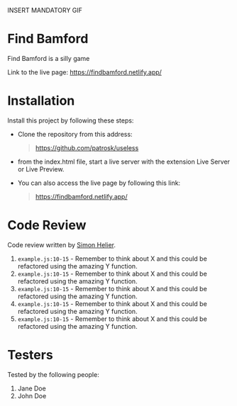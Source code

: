 INSERT MANDATORY GIF

# Find Bamford

Find Bamford is a silly game

Link to the live page: https://findbamford.netlify.app/

# Installation

Install this project by following these steps:

- Clone the repository from this address:

  > https://github.com/patrosk/useless

- from the index.html file, start a live server with the extension Live Server or Live Preview.

- You can also access the live page by following this link:
  > https://findbamford.netlify.app/

# Code Review

Code review written by [Simon Helier](https://github.com/Sakariash).

1. `example.js:10-15` - Remember to think about X and this could be refactored using the amazing Y function.
1. `example.js:10-15` - Remember to think about X and this could be refactored using the amazing Y function.
1. `example.js:10-15` - Remember to think about X and this could be refactored using the amazing Y function.
1. `example.js:10-15` - Remember to think about X and this could be refactored using the amazing Y function.
1. `example.js:10-15` - Remember to think about X and this could be refactored using the amazing Y function.

# Testers

Tested by the following people:

1. Jane Doe
2. John Doe
